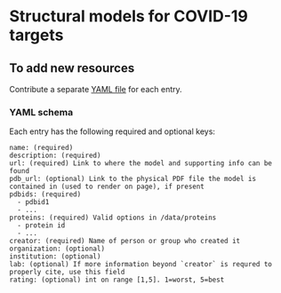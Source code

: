 # Structural models for COVID-19 targets

## To add new resources

Contribute a separate [YAML file](https://yaml.org/) for each entry.

### YAML schema

Each entry has the following required and optional keys:
```
name: (required)
description: (required)
url: (required) Link to where the model and supporting info can be found
pdb_url: (optional) Link to the physical PDF file the model is contained in (used to render on page), if present
pdbids: (required)
  - pdbid1
  - ...
proteins: (required) Valid options in /data/proteins
  - protein id
  - ...
creator: (required) Name of person or group who created it
organization: (optional)
institution: (optional)
lab: (optional) If more information beyond `creator` is requred to properly cite, use this field
rating: (optional) int on range [1,5]. 1=worst, 5=best
```
